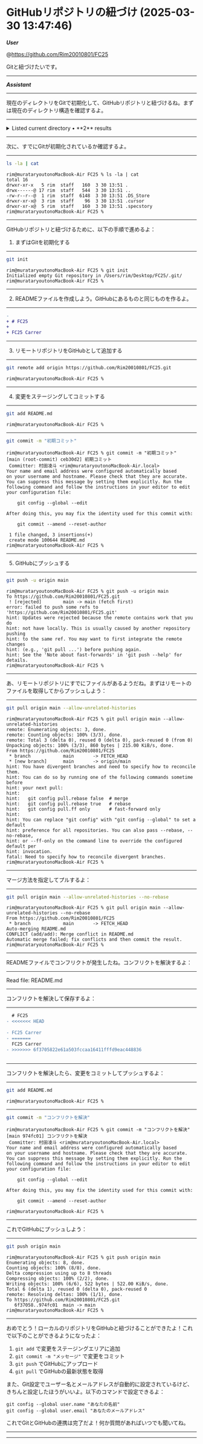 <!-- Generated by SpecStory -->

# GitHubリポジトリの紐づけ (2025-03-30 13:47:46)

_**User**_

@https://github.com/Rim20010801/FC25 

Gitと紐づけたいです。

---

_**Assistant**_



---

現在のディレクトリをGitで初期化して、GitHubリポジトリと紐づけるね。まずは現在のディレクトリ構造を確認するよ。

---

<details>
            <summary>Listed current directory • **2** results</summary>
        
| Name |
|-------|
| 📁 `.specstory` |
| 📄 `.DS_Store` |

</details>

---

次に、すでにGitが初期化されているか確認するよ。

---

```bash
ls -la | cat
```

```
rim@murataryoutonoMacBook-Air FC25 % ls -la | cat
total 16
drwxr-xr-x   5 rim  staff   160  3 30 13:51 .
drwx------@ 17 rim  staff   544  3 30 13:51 ..
-rw-r--r--@  1 rim  staff  6148  3 30 13:51 .DS_Store
drwxr-xr-x@  3 rim  staff    96  3 30 13:51 .cursor
drwxr-xr-x@  5 rim  staff   160  3 30 13:51 .specstory
rim@murataryoutonoMacBook-Air FC25 %
```

---

GitHubリポジトリと紐づけるために、以下の手順で進めるよ：

1. まずはGitを初期化する

---

```bash
git init
```

```
rim@murataryoutonoMacBook-Air FC25 % git init
Initialized empty Git repository in /Users/rim/Desktop/FC25/.git/
rim@murataryoutonoMacBook-Air FC25 %
```

---

2. READMEファイルを作成しよう。GitHubにあるものと同じものを作るよ。

---

```diff
- 
+ # FC25
+ 
+ FC25 Carrer 
```

---

3. リモートリポジトリをGitHubとして追加する

---

```bash
git remote add origin https://github.com/Rim20010801/FC25.git
```

```
rim@murataryoutonoMacBook-Air FC25 % 

```

---

4. 変更をステージングしてコミットする

---

```bash
git add README.md
```

```
rim@murataryoutonoMacBook-Air FC25 % 

```

---

```bash
git commit -m "初期コミット"
```

```
rim@murataryoutonoMacBook-Air FC25 % git commit -m "初期コミット"
[main (root-commit) ceb30d2] 初期コミット
 Committer: 村田凌斗 <rim@murataryoutonoMacBook-Air.local>
Your name and email address were configured automatically based
on your username and hostname. Please check that they are accurate.
You can suppress this message by setting them explicitly. Run the
following command and follow the instructions in your editor to edit
your configuration file:

    git config --global --edit

After doing this, you may fix the identity used for this commit with:

    git commit --amend --reset-author

 1 file changed, 3 insertions(+)
 create mode 100644 README.md
rim@murataryoutonoMacBook-Air FC25 %
```

---

5. GitHubにプッシュする

---

```bash
git push -u origin main
```

```
rim@murataryoutonoMacBook-Air FC25 % git push -u origin main
To https://github.com/Rim20010801/FC25.git
 ! [rejected]        main -> main (fetch first)
error: failed to push some refs to 'https://github.com/Rim20010801/FC25.git'
hint: Updates were rejected because the remote contains work that you do
hint: not have locally. This is usually caused by another repository pushing
hint: to the same ref. You may want to first integrate the remote changes
hint: (e.g., 'git pull ...') before pushing again.
hint: See the 'Note about fast-forwards' in 'git push --help' for details.
rim@murataryoutonoMacBook-Air FC25 %
```

---

あ、リモートリポジトリにすでにファイルがあるようだね。まずはリモートのファイルを取得してからプッシュしよう：

---

```bash
git pull origin main --allow-unrelated-histories
```

```
rim@murataryoutonoMacBook-Air FC25 % git pull origin main --allow-unrelated-histories
remote: Enumerating objects: 3, done.
remote: Counting objects: 100% (3/3), done.
remote: Total 3 (delta 0), reused 0 (delta 0), pack-reused 0 (from 0)
Unpacking objects: 100% (3/3), 860 bytes | 215.00 KiB/s, done.
From https://github.com/Rim20010801/FC25
 * branch            main       -> FETCH_HEAD
 * [new branch]      main       -> origin/main
hint: You have divergent branches and need to specify how to reconcile them.
hint: You can do so by running one of the following commands sometime before
hint: your next pull:
hint: 
hint:   git config pull.rebase false  # merge
hint:   git config pull.rebase true   # rebase
hint:   git config pull.ff only       # fast-forward only
hint: 
hint: You can replace "git config" with "git config --global" to set a default
hint: preference for all repositories. You can also pass --rebase, --no-rebase,
hint: or --ff-only on the command line to override the configured default per
hint: invocation.
fatal: Need to specify how to reconcile divergent branches.
rim@murataryoutonoMacBook-Air FC25 %
```

---

マージ方法を指定してプルするよ：

---

```bash
git pull origin main --allow-unrelated-histories --no-rebase
```

```
rim@murataryoutonoMacBook-Air FC25 % git pull origin main --allow-unrelated-histories --no-rebase
From https://github.com/Rim20010801/FC25
 * branch            main       -> FETCH_HEAD
Auto-merging README.md
CONFLICT (add/add): Merge conflict in README.md
Automatic merge failed; fix conflicts and then commit the result.
rim@murataryoutonoMacBook-Air FC25 %
```

---

READMEファイルでコンフリクトが発生したね。コンフリクトを解決するよ：

---

Read file: README.md

---

コンフリクトを解決して保存するよ：

---

```diff
  # FC25
- <<<<<<< HEAD
  
- FC25 Carrer 
- =======
  FC25 Carrer
- >>>>>>> 6f3705822e61a503fccaa16411fffd9eac448836
  
```

---

コンフリクトを解決したら、変更をコミットしてプッシュするよ：

---

```bash
git add README.md
```

```
rim@murataryoutonoMacBook-Air FC25 % 

```

---

```bash
git commit -m "コンフリクトを解決"
```

```
rim@murataryoutonoMacBook-Air FC25 % git commit -m "コンフリクトを解決"
[main 974fc01] コンフリクトを解決
 Committer: 村田凌斗 <rim@murataryoutonoMacBook-Air.local>
Your name and email address were configured automatically based
on your username and hostname. Please check that they are accurate.
You can suppress this message by setting them explicitly. Run the
following command and follow the instructions in your editor to edit
your configuration file:

    git config --global --edit

After doing this, you may fix the identity used for this commit with:

    git commit --amend --reset-author

rim@murataryoutonoMacBook-Air FC25 %
```

---

これでGitHubにプッシュしよう：

---

```bash
git push origin main
```

```
rim@murataryoutonoMacBook-Air FC25 % git push origin main
Enumerating objects: 8, done.
Counting objects: 100% (8/8), done.
Delta compression using up to 8 threads
Compressing objects: 100% (2/2), done.
Writing objects: 100% (6/6), 522 bytes | 522.00 KiB/s, done.
Total 6 (delta 1), reused 0 (delta 0), pack-reused 0
remote: Resolving deltas: 100% (1/1), done.
To https://github.com/Rim20010801/FC25.git
   6f37058..974fc01  main -> main
rim@murataryoutonoMacBook-Air FC25 %
```

---

おめでとう！ローカルのリポジトリをGitHubと紐づけることができたよ！これで以下のことができるようになったよ：

1. `git add` で変更をステージングエリアに追加
2. `git commit -m "メッセージ"` で変更をコミット
3. `git push` でGitHubにアップロード
4. `git pull` でGitHubの最新状態を取得

また、Git設定でユーザー名とメールアドレスが自動的に設定されているけど、きちんと設定したほうがいいよ。以下のコマンドで設定できるよ：

```
git config --global user.name "あなたの名前"
git config --global user.email "あなたのメールアドレス"
```

これでGitとGitHubの連携は完了だよ！何か質問があればいつでも聞いてね。

---



---


